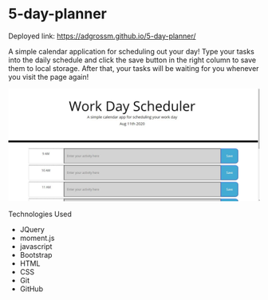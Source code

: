 # 5-day-planner

Deployed link: https://adgrossm.github.io/5-day-planner/

A simple calendar application for scheduling out your day! Type your tasks into the daily schedule and click the save button in the right column to save them to local storage. After that, your tasks will be waiting for you whenever you visit the page again! 

<img src="./assets/images/screenshot.JPG" alt="screenshot of day planner">

Technologies Used
- JQuery
- moment.js
- javascript
- Bootstrap
- HTML
- CSS
- Git
- GitHub
